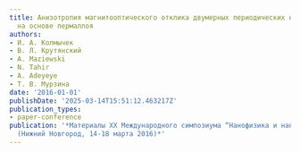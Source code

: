 ```yaml
---
title: Анизотропия магнитооптического отклика двумерных периодических наноструктур
  на основе пермаллоя
authors:
- И. А. Колмычек
- В. Л. Крутянский
- A. Maziewski
- N. Tahir
- A. Adeyeye
- Т. В. Мурзина
date: '2016-01-01'
publishDate: '2025-03-14T15:51:12.463217Z'
publication_types:
- paper-conference
publication: '*Материалы XX Международного симпозиума “Нанофизика и наноэлектроника”
  (Нижний Новгород, 14-18 марта 2016)*'
---
```

